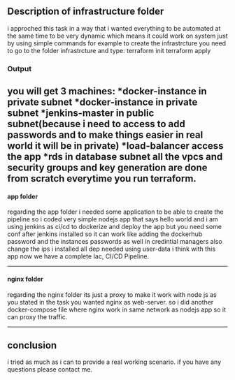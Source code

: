 ## Description of infrastructure folder
i approched this task in a way that i wanted everything to be automated at the same time to be very dynamic which means
it could work on system just by using simple commands for example to create the infrastrcture you need to go to the folder
infrastrcture and type:
terraform init
terraform apply
### Output
you will get 3 machines:
*docker-instance in private subnet
*docker-instance in private subnet
*jenkins-master in public subnet(because i need to access to add passwords and to make things easier in real world it will be in private)
*load-balancer access the app
*rds in database subnet
all the vpcs and security groups and key generation are done from scratch everytime you run terraform.
---------------------------------------------------------------------------------------------------------
#### app folder
regarding the app folder i needed some application to be able to create the pipeline so i coded very simple nodejs app that says
hello world and i am using jenkins as ci/cd to dockerize and deploy the app but you need some conf after jenkins installed
so it can work like adding the dockerhub password and the instances passwords as well in credintial managers also change the ips
i installed all dep needed using user-data
i think with this app now we have a complete Iac, CI/CD Pipeline.

---------------------------------------------------------------------------------------------------------
#### nginx folder
regarding the nginx folder its just a proxy to make it work with node js as you stated in the task you wanted nginx as web-server.
so i did another docker-compose file where nginx work in same network as nodejs app so it can proxy the traffic.



--------------------------------------------------
## conclusion
i tried as much as i can to provide a real working scenario.
if you have any questions please contact me.

